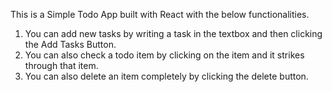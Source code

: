 This is a Simple Todo App built with React with the below functionalities.

1. You can add new tasks by writing a task in the textbox and then clicking the Add Tasks Button.
2. You can also check a todo item by clicking on the item and it strikes through that item.
3. You can also delete an item completely by clicking the delete button.
